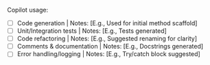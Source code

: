 Copilot usage:
- [ ] Code generation          | Notes: [E.g., Used for initial method scaffold]
- [ ] Unit/Integration tests   | Notes: [E.g., Tests generated]
- [ ] Code refactoring         | Notes: [E.g., Suggested renaming for clarity]
- [ ] Comments & documentation | Notes:  [E.g., Docstrings generated]
- [ ] Error handling/logging   | Notes: [E.g., Try/catch block suggested]
